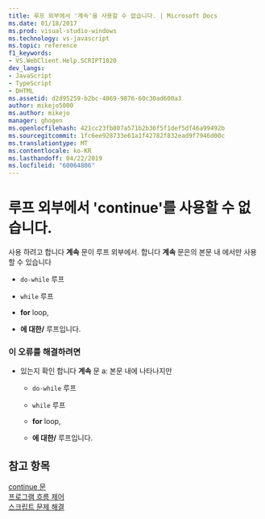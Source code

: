 ```yaml
---
title: 루프 외부에서 '계속'을 사용할 수 없습니다. | Microsoft Docs
ms.date: 01/18/2017
ms.prod: visual-studio-windows
ms.technology: vs-javascript
ms.topic: reference
f1_keywords:
- VS.WebClient.Help.SCRIPT1020
dev_langs:
- JavaScript
- TypeScript
- DHTML
ms.assetid: d2d95259-b2bc-4069-9876-60c30ad600a3
author: mikejo5000
ms.author: mikejo
manager: ghogen
ms.openlocfilehash: 421cc23fb807a571b2b36f5f1def5df46a99492b
ms.sourcegitcommit: 1fc6ee928733e61a1f42782f832ead9f7946d00c
ms.translationtype: MT
ms.contentlocale: ko-KR
ms.lasthandoff: 04/22/2019
ms.locfileid: "60064806"
---
```

# <a name="cant-have-continue-outside-of-loop"></a>루프 외부에서 'continue'를 사용할 수 없습니다.
사용 하려고 합니다 **계속** 문이 루프 외부에서. 합니다 **계속** 문은의 본문 내 에서만 사용할 수 있습니다  
  
- `do-while` 루프  
  
- `while` 루프  
  
- **for** loop,  
  
- **에 대한/** 루프입니다.  
  
### <a name="to-correct-this-error"></a>이 오류를 해결하려면  
  
- 있는지 확인 합니다 **계속** 문 a: 본문 내에 나타나지만  
  
    - `do-while` 루프  
  
    - `while` 루프  
  
    - **for** loop,  
  
    - **에 대한/** 루프입니다.  
  
## <a name="see-also"></a>참고 항목  
 [continue 문](../../javascript/reference/continue-statement-javascript.md)   
 [프로그램 흐름 제어](../../javascript/controlling-program-flow-javascript.md)   
 [스크립트 문제 해결](../../javascript/advanced/troubleshooting-your-scripts-javascript.md)
